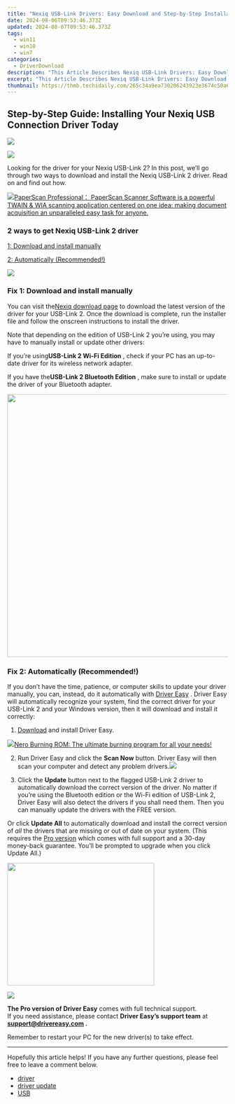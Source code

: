 ```yaml
---
title: "Nexiq USB-Link Drivers: Easy Download and Step-by-Step Installation Guide"
date: 2024-08-06T09:53:46.373Z
updated: 2024-08-07T09:53:46.373Z
tags:
  - win11
  - win10
  - win7
categories:
  - DriverDownload
description: "This Article Describes Nexiq USB-Link Drivers: Easy Download and Step-by-Step Installation Guide"
excerpt: "This Article Describes Nexiq USB-Link Drivers: Easy Download and Step-by-Step Installation Guide"
thumbnail: https://thmb.techidaily.com/265c34a9ea730206243923e3674c50a6adee1664031b51ad4dc762eeccdfd025.jpg
---
```


## Step-by-Step Guide: Installing Your Nexiq USB Connection Driver Today

<!-- affiliate ads begin -->
<a href="https://secure.2checkout.com/order/checkout.php?PRODS=4729320&QTY=1&AFFILIATE=108875&CART=1"><img src="https://secure.avangate.com/images/merchant/f7f07e7dab09533bc71247a5b29a7373/products/2_iDeviceMessageBox.png" border="0"></a>
<!-- affiliate ads end -->
![](https://images.drivereasy.com/wp-content/uploads/2021/05/124034_001.jpg)

 Looking for the driver for your Nexiq USB-Link 2? In this post, we’ll go through two ways to download and install the Nexiq USB-Link 2 driver. Read on and find out how.

<!-- affiliate ads begin -->
<a href="https://secure.2checkout.com/order/checkout.php?PRODS=37540879&QTY=1&AFFILIATE=108875&CART=1"><img src="https://paperscan.orpalis.com/img/content/You_prefer_to_use.png" border="0">PaperScan Professional： PaperScan Scanner Software is a powerful TWAIN & WIA scanning application centered on one idea: making document acquisition an unparalleled easy task for anyone.</a>
<!-- affiliate ads end -->
### 2 ways to get Nexiq USB-Link 2 driver

[1: Download and install manually](https://tools.techidaily.com/drivereasy/download/)

[2: Automatically (Recommended!)](https://www.drivereasy.com/knowledge/nexiq-usb-link-2-driver-download/#fix2)

<!-- affiliate ads begin -->
<a href="https://secure.2checkout.com/order/checkout.php?PRODS=37100474&QTY=1&AFFILIATE=108875&CART=1"><img src="https://awario.com/images/pages/index/img-leads-1280@1x.avif" border="0"></a>
<!-- affiliate ads end -->
### Fix 1: Download and install manually

 You can visit the[Nexiq download page](https://www.nexiq.com/Document/Detail/232) to download the latest version of the driver for your USB-Link 2\. Once the download is complete, run the installer file and follow the onscreen instructions to install the driver.

 Note that depending on the edition of USB-Link 2 you’re using, you may have to manually install or update other drivers:

 If you’re using**USB-Link 2 Wi-Fi Edition** , check if your PC has an up-to-date driver for its wireless network adapter.

 If you have the**USB-Link 2 Bluetooth Edition** , make sure to install or update the driver of your Bluetooth adapter.

<!-- affiliate ads begin -->
<a href="https://turtlebeacheu.sjv.io/c/5597632/1996818/23722" target="_top" id="1996818"><img src="//a.impactradius-go.com/display-ad/23722-1996818" border="0" alt="" width="600" height="600"/></a><img height="0" width="0" src="https://imp.pxf.io/i/5597632/1996818/23722" style="position:absolute;visibility:hidden;" border="0" />
<!-- affiliate ads end -->
### Fix 2: Automatically (Recommended!)

 If you don’t have the time, patience, or computer skills to update your driver manually, you can, instead, do it automatically with [Driver Easy](https://tools.techidaily.com/drivereasy/download/) . Driver Easy will automatically recognize your system, find the correct driver for your USB-Link 2 and your Windows version, then it will download and install it correctly:

 1) [Download](https://tools.techidaily.com/drivereasy/download/) and install Driver Easy.

<!-- affiliate ads begin -->
<a href="https://store.nero.com/order/checkout.php?PRODS=39694080&QTY=1&AFFILIATE=108875&CART=1"><img src="http://cdnwww.nero.com/nero-com-wAssets/img/banners/2023/nbr/fire/Screenshot_1red_gb.jpg" border="0">Nero Burning ROM:
The ultimate burning program for all your needs!</a>
<!-- affiliate ads end -->
 2) Run Driver Easy and click the **Scan Now** button. Driver Easy will then scan your computer and detect any problem drivers.![](https://images.drivereasy.com/wp-content/uploads/2021/04/1-5.jpg)

 3) Click the **Update**  button next to the flagged USB-Link 2 driver to automatically download the correct version of the driver. No matter if you’re using the Bluetooth edition or the Wi-Fi edition of USB-Link 2, Driver Easy will also detect the drivers if you shall need them. Then you can manually update the drivers with the FREE version.

 Or click **Update All** to automatically download and install the correct version of _all_ the drivers that are missing or out of date on your system. (This requires the [Pro version](https://tools.techidaily.com/drivereasy/download/) which comes with full support and a 30-day money-back guarantee. You’ll be prompted to upgrade when you click Update All.)  
<!-- affiliate ads begin -->
<a href="https://aligracehair.sjv.io/c/5597632/2087264/19272" target="_top" id="2087264"><img src="//a.impactradius-go.com/display-ad/19272-2087264" border="0" alt="" width="336" height="280"/></a><img height="0" width="0" src="https://imp.pxf.io/i/5597632/2087264/19272" style="position:absolute;visibility:hidden;" border="0" />
<!-- affiliate ads end -->
![](https://images.drivereasy.com/wp-content/uploads/2021/05/2021-05-14_15-11-09.jpg)

**The Pro version of Driver Easy** comes with full technical support.  
 If you need assistance, please contact **Driver Easy’s support team** at **[support@drivereasy.com](https://tools.techidaily.com/drivereasy/download/) .**

Remember to restart your PC for the new driver(s) to take effect.

---

 Hopefully this article helps! If you have any further questions, please feel free to leave a comment below.

* [driver](https://tools.techidaily.com/drivereasy/download/)
* [driver update](https://tools.techidaily.com/drivereasy/download/)
* [USB](https://tools.techidaily.com/drivereasy/download/)

<ins class="adsbygoogle"
     style="display:block"
     data-ad-format="autorelaxed"
     data-ad-client="ca-pub-7571918770474297"
     data-ad-slot="1223367746"></ins>



<ins class="adsbygoogle"
     style="display:block"
     data-ad-client="ca-pub-7571918770474297"
     data-ad-slot="8358498916"
     data-ad-format="auto"
     data-full-width-responsive="true"></ins>
